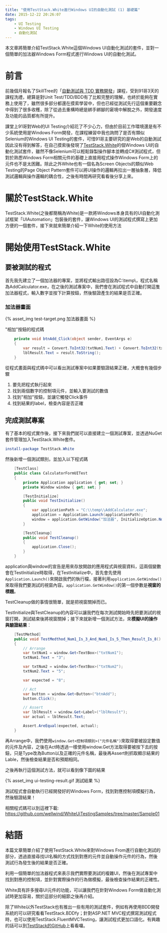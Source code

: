 ```yaml
---
title: "使用TestStack.White進行Windows UI的自動化測試 (1) 基礎篇"
date: 2015-12-22 20:26:07
tags:
    - UI Testing
    - Windows UI Testing
    - 自動化測試
---
```


本文章將簡單介紹TestStack.White這個Windows UI自動化測試的套件，並對一個簡單的加法器Windows Form程式進行Windows UI的自動化測試。

<!-- more -->

# 前言

前幾個月報名了SkillTree的「[自動測試與 TDD 實務開發](https://skilltree.my/events/mbh)」課程，受到91哥3天的課程洗禮，總算是對Unit Test/TDD/BDD有了比較完整的理解，也終於能夠在實務上使用了，雖然很多部分都還在摸索學習中，但也已經從測試先行這個重要觀念中得到了很多收穫，除了從過去重構時總是綁手綁腳的窘境中解脫之外，開發速度及功能的品質都有所提升。

課堂上91哥對Web的UI Testing介紹花了不少心力，但由於目前工作環境還是有不少系統使用是Windows Form開發，在課程練習中我也詢問了是否有類似Selenium的Windows UI Testing的套件，可惜91哥主要研究的是Web的自動測試因此沒有得到解答，在自己摸索後發現了[TestStack.White](https://github.com/TestStack/White)的個Windows UI的自動化測試套件，雖然不像Selenium可以輕鬆錄製操作腳本並轉成C#測試程式，但對於熟悉Windows Form相關元件的基礎上直接用程式操作Windows Form上的元件也不是太困難。除此之外White也有一個名為Screen Objects的類似Web Testing的Page Object Pattern套件可以將UI操作的邏輯再拉出一層抽象層，降低測試邏輯與操作邏輯的耦合性，之後有時間再研究看看後分享上來。

# 關於TestStack.White

TestStack.White(之後都簡稱為White)是一款將Windows本身具有的UI自動化測試框架「UIAutomation」包裝後的套件，讓Windows UI的測試程式撰寫上更加方便的一個套件，接下來就來簡單介紹一下White的使用方法

# 開始使用TestStack.White

## 要被測試的程式

首先我先建立了一個加法器的專案，並將程式輸出路徑設為C:\temp\，程式名稱為AddCalculator.exe，在之後的測試專案中，我們會在測試程式中自動打開這隻加法器程式，輸入數字並按下計算按鈕，然後驗證產生的結果是否正確。

### 加法器畫面

{% asset_img test-target.png 加法器畫面 %}

"相加"按鈕的程式碼

```csharp
    private void btnAdd_Click(object sender, EventArgs e)
    {
        var result = Convert.ToInt32(txtNum1.Text) + Convert.ToInt32(txtNum2.Text);
        lblResult.Text = result.ToString();
    }
```

從程式畫面與程式碼中可以看出測試專案中如果要驗證結果正確，大概會有幾個步驟

1. 要先把程式執行起來
2. 找到兩個數字的控制項元件，並輸入要測試的數值
3. 找到"相加"按鈕，並讓它觸發Click事件
4. 找到結果的label，檢查內容是否正確

## 完成測試專案

有了基本的程式實作後，接下來我們就可以直接建立一個測試專案，並透過NuGet套件管理加入TestStack.White套件。

```powershell
install-package TestStack.White
```

然後新增一個測試類別，並加入以下程式碼

```csharp
    [TestClass]
    public class CalculatorFormUITest
    {
        private Application application { get; set; }
        private Window window { get; set; }

        [TestInitialize]
        public void TestInitialize()
        {
            var applicationPath = "C:\\temp\\AddCalculator.exe";
            application = Application.Launch(applicationPath);
            window = application.GetWindow("加法器", InitializeOption.NoCache);
        }

        [TestCleanup]
        public void TestCleanup()
        {
            application.Close();
        }
    }
```

application與window的宣告是用來存放開啟的應用程式與視窗資料，這兩個變數會在TestInitialize時取得，在TestInitialize中，首先會先使用`Application.Launch()`來開啟我們的執行檔，接著利用`application.GetWindow()`來取得我們要測試的視窗內容。`application.GetWindow()`的第一個參數是**視窗的標題**。

TestCleanup做的事情很簡單，就是把視窗關掉而已。

TestInitialize與TestCleanup的內容可以讓我們在每次測試開始時先把要測試的視窗打開，測試結束後將視窗關掉；接下來就新增一個測試方法，來**模擬UI的操作與驗證結果**：

```csharp
    [TestMethod]
    public void TestMedthod_Num1_Is_3_And_Num1_Is_5_Then_Result_Is_8()
    {
        // Arrange
        var txtNum1 = window.Get<TextBox>("txtNum1");
        txtNum1.Text = "3";

        var txtNum2 = window.Get<TextBox>("txtNum2");
        txtNum2.Text = "5";

        var expected = "8";

        // Act
        var button = window.Get<Button>("btnAdd");
        button.Click();

        // Assert
        var lblResult = window.Get<Label>("lblResult");
        var actual = lblResult.Text;

        Assert.AreEqual(expected, actual);
    }
```

再Arrange中，我們使用`window.Get<控制項類別>("元件名稱")`來取得要被設定數值的元件及內容，之後在Act時透過一樣使用window.Get方法取得要被按下去的按鈕，只是Type改為Button以及正確的元件名稱，最後再Assert則抓取顯示結果的Lable，然後檢查結果是否和預期相同。

之後再執行這個測試方法，就可以看到像下圖的結果

{% asset_img ui-testing-result.gif 測試結果 %}

測試程式會自動執行已經開發好的Windows Form，找到對應控制項模擬行為，然後驗證結果！

相關程式碼可以到這裡下載: https://github.com/wellwind/WhiteUiTestingSamples/tree/master/Sample01

# 結語

本篇文章簡單介紹了使用TestStack.White來對Windows From進行自動化測試的部分，透過直接尋找UI名稱的方式找到對應的元件並自動操作元件的行為，然後測試行為發生後的結果是否正確。

利用一個簡單的加法器程式來表示我們實際要測試的複雜UI，然後在測試專案中找到對應的控制項，並針對實際操作的行為做模擬，最後檢查操作結果的正確性。

White具有許多搜尋UI元件的功能，可以讓我們在針對Windows Form做自動化測試時更加容易，關於這部分的細節之後再介紹。

除了White以外TestStack也有推出一些有用的測試套件，例如有再使用BDD開發系統的可以研究看看TestStack.BDDfy；針對ASP.NET MVC程式撰寫測試程式時，也可以使用TestStack.FluentMVCTesting，讓測試程式更加口語化。有興趣的話可以到[TestStack的GitHub](https://github.com/TestStack)上看看囉。
